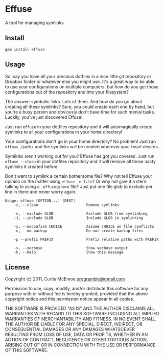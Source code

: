 # Effuse

A tool for managing symlinks

## Install

```
gem install effuse
```

## Usage

So, say you have all your precious dotfiles in a nice little git repository or
Dropbox folder or whatever else you might use. It's a great way to be able to
use your configurations on multiple computers, but how do you get those
configurations out of the repository and into your filesystem?

The answer: symbolic links. Lots of them. And how do you go about creating all
these symlinks? Sure, you could create each one by hand, but you're a busy
person and obviously don't have time for such menial tasks. Luckily, you've
just discovered Effuse!

Just run `effuse` in your dotfiles repository and it will automagically create
symlinks to all your configurations in your home directory!

Your configurations don't go in your home directory? No problem! Just run
`effuse /path/` and the symlinks will be created wherever your heart desires.

Symlinks aren't working out for you? Effuse has got you covered. Just run
`effuse --clean` in your dotfiles repository and it will remove all those nasty
symlinks it created before.

Don't want to symlink a certain bothersome file? Why not tell Effuse your
opinion on the matter using `effuse -e file`? Or why not give it a stern
talking to using a `.effuseignore` file? Just put one file glob to exclude per
line in there and never worry again.

```
Usage: effuse [OPTION...] [DEST]
    -c, --clean                      Remove symlinks

    -e, --exclude GLOB               Exclude GLOB from symlinking
    -i, --include GLOB               Include GLOB in symlinking

    -y, --noconfirm CHOICE           Assume CHOICE on file conflicts
    -n, --no-backup                  Do not create backup files

    -p --prefix PREFIX               Prefix relative paths with PREFIX

    -v, --verbose                    Show verbose output
    -h, --help                       Show this message
```

## License

Copyright (c) 2011, Curtis McEnroe <programble@gmail.com>

Permission to use, copy, modify, and/or distribute this software for any
purpose with or without fee is hereby granted, provided that the above
copyright notice and this permission notice appear in all copies.

THE SOFTWARE IS PROVIDED "AS IS" AND THE AUTHOR DISCLAIMS ALL WARRANTIES
WITH REGARD TO THIS SOFTWARE INCLUDING ALL IMPLIED WARRANTIES OF
MERCHANTABILITY AND FITNESS. IN NO EVENT SHALL THE AUTHOR BE LIABLE FOR
ANY SPECIAL, DIRECT, INDIRECT, OR CONSEQUENTIAL DAMAGES OR ANY DAMAGES
WHATSOEVER RESULTING FROM LOSS OF USE, DATA OR PROFITS, WHETHER IN AN
ACTION OF CONTRACT, NEGLIGENCE OR OTHER TORTIOUS ACTION, ARISING OUT OF
OR IN CONNECTION WITH THE USE OR PERFORMANCE OF THIS SOFTWARE.

